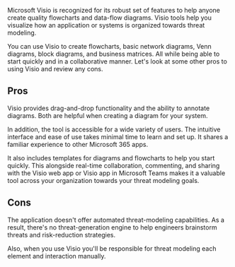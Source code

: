 Microsoft Visio is recognized for its robust set of features to help anyone create quality flowcharts and data-flow diagrams. Visio tools help you visualize how an application or systems is organized towards threat modeling.

You can use Visio to create flowcharts, basic network diagrams, Venn diagrams, block diagrams, and business matrices. All while being able to start quickly and in a collaborative manner. Let's look at some other pros to using Visio and review any cons.

## Pros

Visio provides drag-and-drop functionality and the ability to annotate diagrams. Both are helpful when creating a diagram for your system.

In addition, the tool is accessible for a wide variety of users. The intuitive interface and ease of use takes minimal time to learn and set up. It shares a familiar experience to other Microsoft 365 apps.

It also includes templates for diagrams and flowcharts to help you start quickly. This alongside real-time collaboration, commenting, and sharing with the Visio web app or Visio app in Microsoft Teams makes it a valuable tool across your organization towards your threat modeling goals.

## Cons

The application doesn't offer automated threat-modeling capabilities. As a result, there's no threat-generation engine to help engineers brainstorm threats and risk-reduction strategies.

Also, when you use Visio you'll be responsible for threat modeling each element and interaction manually.

